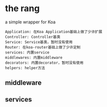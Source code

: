 # the rang

a simple wrapper for Koa

```
Application: 在Koa Application基础上做了少许扩展
Controller: Controller基类
Service: Service基类，暂时没有使用
Router: 在koa-router基础上做了少许定制
services: 内置service
middlewares: 内置middleware
decorators: 内置decorator，暂时没有使用
helpers: helper方法
```

## middleware

## services

